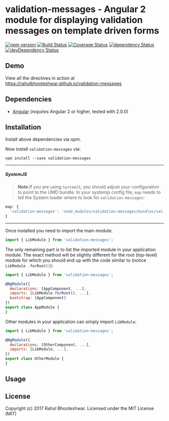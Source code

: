 # validation-messages - Angular 2 module for displaying validation messages on template driven forms

[![npm version](https://badge.fury.io/js/validation-messages.svg)](https://badge.fury.io/js/validation-messages)
[![Build Status](https://travis-ci.org/rahulbhooteshwar/validation-messages.svg?branch=master)](https://travis-ci.org/rahulbhooteshwar/validation-messages)
[![Coverage Status](https://coveralls.io/repos/github/rahulbhooteshwar/validation-messages/badge.svg?branch=master)](https://coveralls.io/github/rahulbhooteshwar/validation-messages?branch=master)
[![dependency Status](https://david-dm.org/rahulbhooteshwar/validation-messages/status.svg)](https://david-dm.org/rahulbhooteshwar/validation-messages)
[![devDependency Status](https://david-dm.org/rahulbhooteshwar/validation-messages/dev-status.svg?branch=master)](https://david-dm.org/rahulbhooteshwar/validation-messages#info=devDependencies)

## Demo

View all the directives in action at https://rahulbhooteshwar.github.io/validation-messages

## Dependencies
* [Angular](https://angular.io) (*requires* Angular 2 or higher, tested with 2.0.0)

## Installation
Install above dependencies via *npm*. 

Now install `validation-messages` via:
```shell
npm install --save validation-messages
```

---
##### SystemJS
>**Note**:If you are using `SystemJS`, you should adjust your configuration to point to the UMD bundle.
In your systemjs config file, `map` needs to tell the System loader where to look for `validation-messages`:
```js
map: {
  'validation-messages': 'node_modules/validation-messages/bundles/validation-messages.umd.js',
}
```
---

Once installed you need to import the main module:
```js
import { LibModule } from 'validation-messages';
```
The only remaining part is to list the imported module in your application module. The exact method will be slightly
different for the root (top-level) module for which you should end up with the code similar to (notice ` LibModule .forRoot()`):
```js
import { LibModule } from 'validation-messages';

@NgModule({
  declarations: [AppComponent, ...],
  imports: [LibModule.forRoot(), ...],  
  bootstrap: [AppComponent]
})
export class AppModule {
}
```

Other modules in your application can simply import ` LibModule `:

```js
import { LibModule } from 'validation-messages';

@NgModule({
  declarations: [OtherComponent, ...],
  imports: [LibModule, ...], 
})
export class OtherModule {
}
```

## Usage



## License

Copyright (c) 2017 Rahul Bhooteshwar. Licensed under the MIT License (MIT)

